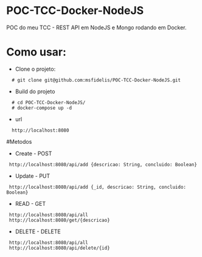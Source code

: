 # POC-TCC-Docker-NodeJS
POC do meu TCC - REST API em NodeJS e Mongo rodando em Docker. 

# Como usar:

* Clone o projeto:

```
  # git clone git@github.com:msfidelis/POC-TCC-Docker-NodeJS.git
```

* Build do projeto

```
  # cd POC-TCC-Docker-NodeJS/
  # docker-compose up -d 
```

* url

```
  http://localhost:8080
```

#Metodos

* Create - POST
```
 http://localhost:8080/api/add {descricao: String, concluido: Boolean}
```

* Update - PUT
```
 http://localhost:8080/api/add {_id, descricao: String, concluido: Boolean}
```

* READ - GET
```
 http://localhost:8080/api/all 
 http://localhost:8080/get/{descricao}
```

* DELETE - DELETE
```
 http://localhost:8080/api/all 
 http://localhost:8080/api/delete/{id}
```
